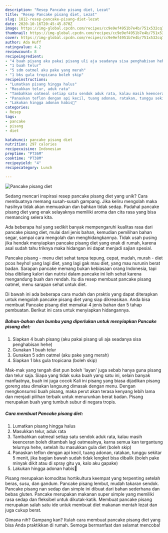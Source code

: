 ```yaml
---
description: "Resep Pancake pisang diet, Lezat"
title: "Resep Pancake pisang diet, Lezat"
slug: 1812-resep-pancake-pisang-diet-lezat
date: 2020-10-16T20:45:45.870Z
image: https://img-global.cpcdn.com/recipes/cc9e9ef4951b7e4b/751x532cq70/pancake-pisang-diet-foto-resep-utama.jpg
thumbnail: https://img-global.cpcdn.com/recipes/cc9e9ef4951b7e4b/751x532cq70/pancake-pisang-diet-foto-resep-utama.jpg
cover: https://img-global.cpcdn.com/recipes/cc9e9ef4951b7e4b/751x532cq70/pancake-pisang-diet-foto-resep-utama.jpg
author: Ada Huff
ratingvalue: 4.2
reviewcount: 8
recipeingredient:
- "4 buah pisang aku pakai pisang uli aja seadanya sisa penghabisan hehe"
- "1 buah telur"
- "5 sdm oatmel aku pake yang merah"
- "1 bks gula tropicana boleh skip"
recipeinstructions:
- "Lumatkan pisang hingga halus"
- "Masukkan telur, aduk rata"
- "Tambahkan oatmeal setiap satu sendok aduk rata, kalau masih keenceran boleh ditambah lagi oatmealnya, karna semua kan tergantung telurnya hehe, setelah itu masukkan gula diet (boleh skip)"
- "Panaskan teflon dengan api kecil, tuang adonan, ratakan, tunggu sekitar 5 menit, jika bagian bawah sudah tidak lengket bisa dibalik (boleh pake minyak dikit atau di spray gitu ya, kalo aku gapake)"
- "Lakukan hingga adonan habis🥰"
categories:
- Resep
tags:
- pancake
- pisang
- diet

katakunci: pancake pisang diet 
nutrition: 297 calories
recipecuisine: Indonesian
preptime: "PT36M"
cooktime: "PT38M"
recipeyield: "4"
recipecategory: Lunch

---
```



![Pancake pisang diet](https://img-global.cpcdn.com/recipes/cc9e9ef4951b7e4b/751x532cq70/pancake-pisang-diet-foto-resep-utama.jpg)

Sedang mencari inspirasi resep pancake pisang diet yang unik? Cara membuatnya memang susah-susah gampang. Jika keliru mengolah maka hasilnya tidak akan memuaskan dan bahkan tidak sedap. Padahal pancake pisang diet yang enak selayaknya memiliki aroma dan cita rasa yang bisa memancing selera kita.

Ada beberapa hal yang sedikit banyak mempengaruhi kualitas rasa dari pancake pisang diet, mulai dari jenis bahan, kemudian pemilihan bahan segar, sampai cara mengolah dan menghidangkannya. Tidak usah pusing jika hendak menyiapkan pancake pisang diet yang enak di rumah, karena asal sudah tahu triknya maka hidangan ini dapat menjadi sajian spesial.

Pancake pisang - menu diet sehat tanpa tepung, cepat, mudah, murah - diet pcos heyho! yang lagi diet, yang lagi gak mau diet, yang mau nurunin berat badan. Sarapan pancake memang bukan kebiasaan orang Indonesia, tapi bisa dibilang kalori dan nutrisi dalam pancake ini leih sehat karena mengandung buah dan rendah. Itu dia resep membuat pancake pisang oatmel, menu sarapan sehat untuk diet.


Di bawah ini ada beberapa cara mudah dan praktis yang dapat diterapkan untuk mengolah pancake pisang diet yang siap dikreasikan. Anda bisa membuat Pancake pisang diet memakai 4 jenis bahan dan 5 tahap pembuatan. Berikut ini cara untuk menyiapkan hidangannya.

<!--inarticleads1-->

##### Bahan-bahan dan bumbu yang diperlukan untuk menyiapkan Pancake pisang diet:

1. Siapkan 4 buah pisang (aku pakai pisang uli aja seadanya sisa penghabisan hehe)
1. Gunakan 1 buah telur
1. Gunakan 5 sdm oatmel (aku pake yang merah)
1. Siapkan 1 bks gula tropicana (boleh skip)


Mak-mak yang tengah diet pun boleh &#39;layan&#39; juga sebab hanya guna pisang dan telur saja. Siapa yang tidak suka buah yang satu ini, selain banyak manfaatnya, buah ini juga cocok Kali ini pisang yang biasa dijadikan pisang goreng atau dimakan langsung dimasak dengan menu. Dengan mengkonsumsi buah pisang, maka perut akan terasa kenyang lebih lama dan menjadi pilihan terbaik untuk menurunkan berat badan. Pisang merupakan buah yang tumbuh subur di negara tropis. 

<!--inarticleads2-->

##### Cara membuat Pancake pisang diet:

1. Lumatkan pisang hingga halus
1. Masukkan telur, aduk rata
1. Tambahkan oatmeal setiap satu sendok aduk rata, kalau masih keenceran boleh ditambah lagi oatmealnya, karna semua kan tergantung telurnya hehe, setelah itu masukkan gula diet (boleh skip)
1. Panaskan teflon dengan api kecil, tuang adonan, ratakan, tunggu sekitar 5 menit, jika bagian bawah sudah tidak lengket bisa dibalik (boleh pake minyak dikit atau di spray gitu ya, kalo aku gapake)
1. Lakukan hingga adonan habis🥰


Pisang merupakan komoditas hortikultura keempat yang terpenting setelah beras, susu, dan gandum. Pancake pisang lembut, mudah takaran sendok. Pancake pisang nan sedap dan simple ini dibuat dari bahan sederhana dan bebas gluten. Pancake merupakan makanan super simple yang memiliki rasa sedap dan fleksibel untuk dikutak-katik. Membuat pancake pisang merupakan salah satu ide untuk membuat diet makanan mentah lezat dan juga cukup berat. 

Gimana nih? Gampang kan? Itulah cara membuat pancake pisang diet yang bisa Anda praktikkan di rumah. Semoga bermanfaat dan selamat mencoba!
